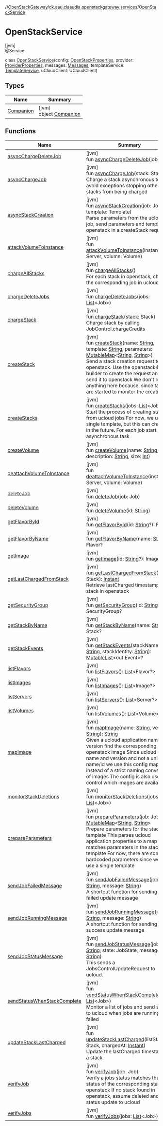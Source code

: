 //[OpenStackGateway](../../../index.md)/[dk.aau.claaudia.openstackgateway.services](../index.md)/[OpenStackService](index.md)

# OpenStackService

[jvm]\
@Service

class [OpenStackService](index.md)(config: [OpenStackProperties](../../dk.aau.claaudia.openstackgateway.config/-open-stack-properties/index.md), provider: [ProviderProperties](../../dk.aau.claaudia.openstackgateway.config/-provider-properties/index.md), messages: [Messages](../../dk.aau.claaudia.openstackgateway.config/-messages/index.md), templateService: [TemplateService](../-template-service/index.md), uCloudClient: UCloudClient)

## Types

| Name | Summary |
|---|---|
| [Companion](-companion/index.md) | [jvm]<br>object [Companion](-companion/index.md) |

## Functions

| Name | Summary |
|---|---|
| [asyncChargeDeleteJob](async-charge-delete-job.md) | [jvm]<br>fun [asyncChargeDeleteJob](async-charge-delete-job.md)(job: Job) |
| [asyncChargeJob](async-charge-job.md) | [jvm]<br>fun [asyncChargeJob](async-charge-job.md)(stack: Stack)<br>Charge a stack asynchronous to avoid exceptions stopping other stacks from being charged |
| [asyncStackCreation](async-stack-creation.md) | [jvm]<br>fun [asyncStackCreation](async-stack-creation.md)(job: Job, template: Template)<br>Parse parameters from the ucloud job, send parameters and template to openstack in a createStack request |
| [attackVolumeToInstance](attack-volume-to-instance.md) | [jvm]<br>fun [attackVolumeToInstance](attack-volume-to-instance.md)(instance: Server, volume: Volume) |
| [chargeAllStacks](charge-all-stacks.md) | [jvm]<br>fun [chargeAllStacks](charge-all-stacks.md)()<br>For each stack in openstack, charge the corresponding job in ucloud. |
| [chargeDeleteJobs](charge-delete-jobs.md) | [jvm]<br>fun [chargeDeleteJobs](charge-delete-jobs.md)(jobs: [List](https://kotlinlang.org/api/latest/jvm/stdlib/kotlin.collections/-list/index.html)&lt;Job&gt;) |
| [chargeStack](charge-stack.md) | [jvm]<br>fun [chargeStack](charge-stack.md)(stack: Stack)<br>Charge stack by calling JobControl.chargeCredits |
| [createStack](create-stack.md) | [jvm]<br>fun [createStack](create-stack.md)(name: [String](https://kotlinlang.org/api/latest/jvm/stdlib/kotlin/-string/index.html), template: [String](https://kotlinlang.org/api/latest/jvm/stdlib/kotlin/-string/index.html), parameters: [MutableMap](https://kotlinlang.org/api/latest/jvm/stdlib/kotlin.collections/-mutable-map/index.html)&lt;[String](https://kotlinlang.org/api/latest/jvm/stdlib/kotlin/-string/index.html), [String](https://kotlinlang.org/api/latest/jvm/stdlib/kotlin/-string/index.html)&gt;)<br>Send a stack creation request to openstack. Use the openstack4j builder to create the request and send it to openstack We don't return anything here because, since tasks are started to monitor the creation. |
| [createStacks](create-stacks.md) | [jvm]<br>fun [createStacks](create-stacks.md)(jobs: [List](https://kotlinlang.org/api/latest/jvm/stdlib/kotlin.collections/-list/index.html)&lt;Job&gt;)<br>Start the process of creating stacks from ucloud jobs For now, we use a single template, but this can change in the future. For each job start an asynchronous task |
| [createVolume](create-volume.md) | [jvm]<br>fun [createVolume](create-volume.md)(name: [String](https://kotlinlang.org/api/latest/jvm/stdlib/kotlin/-string/index.html), description: [String](https://kotlinlang.org/api/latest/jvm/stdlib/kotlin/-string/index.html), size: [Int](https://kotlinlang.org/api/latest/jvm/stdlib/kotlin/-int/index.html)) |
| [deattachVolumeToInstance](deattach-volume-to-instance.md) | [jvm]<br>fun [deattachVolumeToInstance](deattach-volume-to-instance.md)(instance: Server, volume: Volume) |
| [deleteJob](delete-job.md) | [jvm]<br>fun [deleteJob](delete-job.md)(job: Job) |
| [deleteVolume](delete-volume.md) | [jvm]<br>fun [deleteVolume](delete-volume.md)(id: [String](https://kotlinlang.org/api/latest/jvm/stdlib/kotlin/-string/index.html)) |
| [getFlavorById](get-flavor-by-id.md) | [jvm]<br>fun [getFlavorById](get-flavor-by-id.md)(id: [String](https://kotlinlang.org/api/latest/jvm/stdlib/kotlin/-string/index.html)?): Flavor? |
| [getFlavorByName](get-flavor-by-name.md) | [jvm]<br>fun [getFlavorByName](get-flavor-by-name.md)(name: [String](https://kotlinlang.org/api/latest/jvm/stdlib/kotlin/-string/index.html)?): Flavor? |
| [getImage](get-image.md) | [jvm]<br>fun [getImage](get-image.md)(id: [String](https://kotlinlang.org/api/latest/jvm/stdlib/kotlin/-string/index.html)?): Image? |
| [getLastChargedFromStack](get-last-charged-from-stack.md) | [jvm]<br>fun [getLastChargedFromStack](get-last-charged-from-stack.md)(stack: Stack): [Instant](https://docs.oracle.com/javase/8/docs/api/java/time/Instant.html)<br>Retrieve lastCharged timestamp from stack in openstack |
| [getSecurityGroup](get-security-group.md) | [jvm]<br>fun [getSecurityGroup](get-security-group.md)(id: [String](https://kotlinlang.org/api/latest/jvm/stdlib/kotlin/-string/index.html)?): SecurityGroup? |
| [getStackByName](get-stack-by-name.md) | [jvm]<br>fun [getStackByName](get-stack-by-name.md)(name: [String](https://kotlinlang.org/api/latest/jvm/stdlib/kotlin/-string/index.html)): Stack? |
| [getStackEvents](get-stack-events.md) | [jvm]<br>fun [getStackEvents](get-stack-events.md)(stackName: [String](https://kotlinlang.org/api/latest/jvm/stdlib/kotlin/-string/index.html), stackIdentity: [String](https://kotlinlang.org/api/latest/jvm/stdlib/kotlin/-string/index.html)): [MutableList](https://kotlinlang.org/api/latest/jvm/stdlib/kotlin.collections/-mutable-list/index.html)&lt;out Event&gt;? |
| [listFlavors](list-flavors.md) | [jvm]<br>fun [listFlavors](list-flavors.md)(): [List](https://kotlinlang.org/api/latest/jvm/stdlib/kotlin.collections/-list/index.html)&lt;Flavor?&gt; |
| [listImages](list-images.md) | [jvm]<br>fun [listImages](list-images.md)(): [List](https://kotlinlang.org/api/latest/jvm/stdlib/kotlin.collections/-list/index.html)&lt;Image?&gt; |
| [listServers](list-servers.md) | [jvm]<br>fun [listServers](list-servers.md)(): [List](https://kotlinlang.org/api/latest/jvm/stdlib/kotlin.collections/-list/index.html)&lt;Server?&gt; |
| [listVolumes](list-volumes.md) | [jvm]<br>fun [listVolumes](list-volumes.md)(): [List](https://kotlinlang.org/api/latest/jvm/stdlib/kotlin.collections/-list/index.html)&lt;Volume&gt; |
| [mapImage](map-image.md) | [jvm]<br>fun [mapImage](map-image.md)(name: [String](https://kotlinlang.org/api/latest/jvm/stdlib/kotlin/-string/index.html), version: [String](https://kotlinlang.org/api/latest/jvm/stdlib/kotlin/-string/index.html)): [String](https://kotlinlang.org/api/latest/jvm/stdlib/kotlin/-string/index.html)<br>Given a ucloud application name and version find the corresponding openstack image Since ucloud uses name and version and not a unique name/id we use this config mapping instead of a strict naming convention of images The config is also used to control which images are available |
| [monitorStackDeletions](monitor-stack-deletions.md) | [jvm]<br>fun [monitorStackDeletions](monitor-stack-deletions.md)(jobs: [List](https://kotlinlang.org/api/latest/jvm/stdlib/kotlin.collections/-list/index.html)&lt;Job&gt;) |
| [prepareParameters](prepare-parameters.md) | [jvm]<br>fun [prepareParameters](prepare-parameters.md)(job: Job): [MutableMap](https://kotlinlang.org/api/latest/jvm/stdlib/kotlin.collections/-mutable-map/index.html)&lt;[String](https://kotlinlang.org/api/latest/jvm/stdlib/kotlin/-string/index.html), [String](https://kotlinlang.org/api/latest/jvm/stdlib/kotlin/-string/index.html)&gt;<br>Prepare parameters for the stack template This parses ucloud application properties to a map that matches parameters in the stack template For now, there are some hardcoded parameters since we only use a single template |
| [sendJobFailedMessage](send-job-failed-message.md) | [jvm]<br>fun [sendJobFailedMessage](send-job-failed-message.md)(jobId: [String](https://kotlinlang.org/api/latest/jvm/stdlib/kotlin/-string/index.html), message: [String](https://kotlinlang.org/api/latest/jvm/stdlib/kotlin/-string/index.html))<br>A shortcut function for sending job failed update message |
| [sendJobRunningMessage](send-job-running-message.md) | [jvm]<br>fun [sendJobRunningMessage](send-job-running-message.md)(jobId: [String](https://kotlinlang.org/api/latest/jvm/stdlib/kotlin/-string/index.html), message: [String](https://kotlinlang.org/api/latest/jvm/stdlib/kotlin/-string/index.html))<br>A shortcut function for sending job success update message |
| [sendJobStatusMessage](send-job-status-message.md) | [jvm]<br>fun [sendJobStatusMessage](send-job-status-message.md)(jobId: [String](https://kotlinlang.org/api/latest/jvm/stdlib/kotlin/-string/index.html), state: JobState, message: [String](https://kotlinlang.org/api/latest/jvm/stdlib/kotlin/-string/index.html))<br>This sends a JobsControlUpdateRequest to ucloud. |
| [sendStatusWhenStackComplete](send-status-when-stack-complete.md) | [jvm]<br>fun [sendStatusWhenStackComplete](send-status-when-stack-complete.md)(jobs: [List](https://kotlinlang.org/api/latest/jvm/stdlib/kotlin.collections/-list/index.html)&lt;Job&gt;)<br>Monitor a list of jobs and send status to ucloud when jobs are running or failed |
| [updateStackLastCharged](update-stack-last-charged.md) | [jvm]<br>fun [updateStackLastCharged](update-stack-last-charged.md)(listStack: Stack, chargedAt: [Instant](https://docs.oracle.com/javase/8/docs/api/java/time/Instant.html))<br>Update the lastCharged timestamp on a stack |
| [verifyJob](verify-job.md) | [jvm]<br>fun [verifyJob](verify-job.md)(job: Job)<br>Verify a jobs status matches the status of the corresponding stack in openstack If no stack found in openstack, assume deleted and send status update to ucloud |
| [verifyJobs](verify-jobs.md) | [jvm]<br>fun [verifyJobs](verify-jobs.md)(jobs: [List](https://kotlinlang.org/api/latest/jvm/stdlib/kotlin.collections/-list/index.html)&lt;Job&gt;) |
